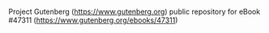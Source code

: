 Project Gutenberg (https://www.gutenberg.org) public repository for eBook #47311 (https://www.gutenberg.org/ebooks/47311)
